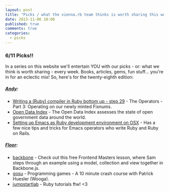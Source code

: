 ```yaml
---
layout: post
title: "Picks / what the vienna.rb team thinks is worth sharing this week"
date: 2013-11-06 10:00
published: true
comments: true
categories:
  - picks
---
```



### 6/11 Picks!!

In a series on this website we'll entertain YOU with our picks - or: what we think is worth sharing - every week.
Books, articles, gems, fun stuff... you're in for an eclectic mix! So, here's for the twenty-eighth edition:

##### [Andy][1]:
  - [Writing a (Ruby) compiler in Ruby bottom up - step 29][2] - The Operators - Part 3: Operating on our newly minted Fixnums.
  - [Open Data Index][3] - The Open Data Index assesses the state of open government data around the world.
  - [Setting up Emacs as Ruby development environment on OSX][4] - Has a few nice tips and tricks for Emacs operators who write Ruby and Ruby on Rails.

##### [Floor][5]:
  - [backbone][6] - Check out this free Frontend Masters lesson, where Sam steps through an example using a model, collection and view together in Backbone.js.
  - [gosu][7] - Programming games - A 10 minute crash course with Patrick Huesler (Wooga).
  - [jumpstartlab][8] - Ruby tutorials ftw! <3

[1]: http://www.twitter.com/pxlpnk
[2]: http://www.hokstad.com/compiler/29-the-operators-3
[3]: https://index.okfn.org/
[4]: http://crypt.codemancers.com/posts/2013-09-26-setting-up-emacs-as-development-environment-on-osx/
[5]: http://www.twitter.com/floordrees
[6]: http://frontendmasters.com/courses/backbone-js-in-depth-testing-mocha-sinon/backbone-model-collection-and-view-code-walkthrough/
[7]: http://www.slideshare.net/wooga/programmin-games-minutecrashcourse
[8]: http://www.tutorials.jumpstartlab.com
